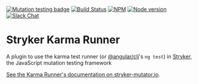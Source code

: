 [![Mutation testing badge](https://img.shields.io/endpoint?style=flat&url=https%3A%2F%2Fbadge-api.stryker-mutator.io%2Fgithub.com%2Fstryker-mutator%2Fstryker%2Fmaster%3Fmodule%3Dkarma-runner)](https://dashboard.stryker-mutator.io/reports/github.com/stryker-mutator/stryker-js/master?module=karma-runner)
[![Build Status](https://github.com/stryker-mutator/stryker-js/workflows/CI/badge.svg)](https://github.com/stryker-mutator/stryker-js/actions?query=workflow%3ACI+branch%3Amaster)
[![NPM](https://img.shields.io/npm/dm/@stryker-mutator/karma-runner.svg)](https://www.npmjs.com/package/@stryker-mutator/karma-runner)
[![Node version](https://img.shields.io/node/v/@stryker-mutator/karma-runner.svg)](https://img.shields.io/node/v/@stryker-mutator/karma-runner.svg)
[![Slack Chat](https://img.shields.io/badge/slack-chat-brightgreen.svg?logo=slack)](https://join.slack.com/t/stryker-mutator/shared_invite/enQtOTUyMTYyNTg1NDQ0LTU4ODNmZDlmN2I3MmEyMTVhYjZlYmJkOThlNTY3NTM1M2QxYmM5YTM3ODQxYmJjY2YyYzllM2RkMmM1NjNjZjM)

# Stryker Karma Runner

A plugin to use the karma test runner (or [@angular/cli](https://www.npmjs.com/package/@angular/cli)'s `ng test`) in [Stryker](https://stryker-mutator.io), the JavaScript mutation testing framework

[See the Karma Runner's documentation on stryker-mutator.io](https://stryker-mutator.io/docs/stryker-js/karma-runner).

